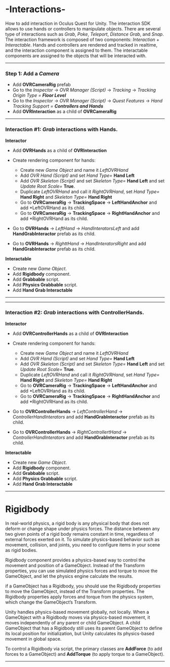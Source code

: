# -Interactions-
How to add interaction in Oculus Quest for Unity. The interaction SDK allows to use hands or controllers to manipulate objects. There are several type of interactions such as *Grab*, *Poke*, *Teleport*, *Distance Grab*, and *Snap*. The interaction framework is composed of two components: *Interaction* + *Interactable*. Hands and controllers are rendered and tracked in realtime, and the interaction component is assigned to them. The interactable components are assigned to the objects that will be interacted with.

---

### Step 1: Add a *Camera*

- Add **OVRCameraRig** prefab
- Go to the *Inspector* -> *OVR Manager (Script)* -> *Tracking* -> *Tracking Origin Type =* ***Floor Level***
- Go to the *Inspector* -> *OVR Manager (Script)* -> *Quest Features* -> *Hand Tracking Support =* ***Controllers and Hands***
- Add **OVRInteraction** as a child of **OVRCameraRig**
  
---

### Interaction #1: *Grab* interactions with **Hands**.

**Interactor**

- Add **OVRHands** as a child of **OVRInteraction**
- Create rendering component for hands:
  
  - Create new *Game Object* and name it *LeftOVRHand*
  - Add *OVR Hand (Script)* and set *Hand Type=* **Hand Left**
  - Add *OVR Skeleton (Script)* and set *Skeleton Type=* **Hand Left** and set *Update Root Scale=* **True**.
  - Duplicate *LeftOVRHand* and call it *RightOVRHand*, set *Hand Type=* **Hand Right** and *Skeleton Type=* **Hand Right**
  - Go to  **OVRCameraRig** -> **TrackingSpace** -> **LeftHandAnchor** and add *LeftOVRHand as its child.
  - Go to  **OVRCameraRig** -> **TrackingSpace** -> **RightHandAnchor** and add *RightOVRHand as its child.
 
- Go to **OVRHands** -> *LeftHand* -> *HandInteratorsLeft* and add **HandGrabInteractor** prefab as its child.
- Go to **OVRHands** -> *RighttHand* -> *HandInteratorsRight* and add **HandGrabInteractor** prefab as its child.

**Interactable**

- Create new *Game Object*.
- Add  **Rigidbody** component.
- Add  **Grabbable** script.
- Add **Physics Grabbable** script.
- Add **Hand Grab Interactable**

---

---

### Interaction #2: *Grab* interactions with **ControllerHands**.

**Interactor**

- Add **OVRControllerHands** as a child of **OVRInteraction**
- Create rendering component for hands:
  
  - Create new *Game Object* and name it *LeftOVRHand*
  - Add *OVR Hand (Script)* and set *Hand Type=* **Hand Left**
  - Add *OVR Skeleton (Script)* and set *Skeleton Type=* **Hand Left** and set *Update Root Scale=* **True**.
  - Duplicate *LeftOVRHand* and call it *RightOVRHand*, set *Hand Type=* **Hand Right** and *Skeleton Type=* **Hand Right**
  - Go to  **OVRCameraRig** -> **TrackingSpace** -> **LeftHandAnchor** and add *LeftOVRHand as its child.
  - Go to  **OVRCameraRig** -> **TrackingSpace** -> **RightHandAnchor** and add *RightOVRHand as its child.
 
- Go to **OVRControllerHands** -> *LeftControllerHand* -> *ControllerHandInterators* and add **HandGrabInteractor** prefab as its child.
- Go to **OVRControllerHands** -> *RightControllertHand* -> *ControllerHandInterators* and add **HandGrabInteractor** prefab as its child.

**Interactable**

- Create new *Game Object*.
- Add  **Rigidbody** component.
- Add  **Grabbable** script.
- Add **Physics Grabbable** script.
- Add **Hand Grab Interactable**

---

# Rigidbody

In real-world physics, a rigid body is any physical body that does not deform or change shape under physics forces. The distance between any two given points of a rigid body remains constant in time, regardless of external forces exerted on it. To simulate physics-based behavior such as movement, collision, and joints, you need to configure items in your scene as rigid bodies.

 Rigidbody component provides a physics-based way to control the movement and position of a GameObject. Instead of the Transform properties, you can use simulated physics forces and torque to move the GameObject, and let the physics engine
 calculate the results.

 if a GameObject has a Rigidbody, you should use the Rigidbody properties to move the GameObject, instead of the Transform properties. The Rigidbody properties apply forces and torque from the physics system, which change the GameObject’s Transform.

Unity handles physics-based movement globally, not locally. When a GameObject with a Rigidbody moves via physics-based movement, it moves independently of any parent or child GameObject. A child GameObject that has a Rigidbody still uses its parent GameObject to define its local position for initialization, but Unity calculates its physics-based movement in global space.

To control a Rigidbody via script, the primary classes are **AddForce** (to add forces to a GameObject) and **AddTorque** (to apply torque to a GameObject).

---



